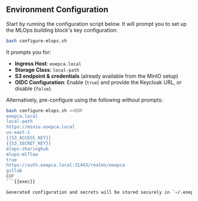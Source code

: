 
## Environment Configuration

Start by running the configuration script below. It will prompt you to set up the MLOps building block's key configuration:

```bash
bash configure-mlops.sh
```

It prompts you for:

- **Ingress Host**: `eoepca.local`
- **Storage Class**: `local-path`
- **S3 endpoint & credentials** (already available from the MinIO setup)
- **OIDC Configuration**: Enable (`true`) and provide the Keycloak URL, or disable (`false`).
    

Alternatively, pre-configure using the following without prompts:

```bash
bash configure-mlops.sh <<EOF
eoepca.local
local-path
https://minio.eoepca.local
us-east-1
{{S3_ACCESS_KEY}}
{{S3_SECRET_KEY}}
mlops-sharinghub
mlops-mlflow
true
https://auth.eoepca.local:31443/realms/eoepca
gitlab
EOF
```{{exec}}

Generated configuration and secrets will be stored securely in `~/.eoepca/state`.

